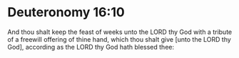 # Deuteronomy 16:10

And thou shalt keep the feast of weeks unto the LORD thy God with a tribute of a freewill offering of thine hand, which thou shalt give [unto the LORD thy God], according as the LORD thy God hath blessed thee: